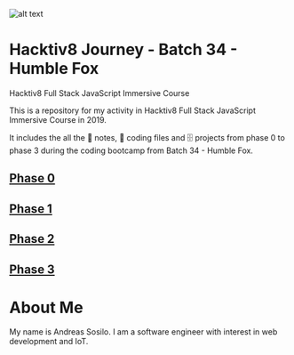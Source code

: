 ![alt text](https://github.com/andreassosilo/andreassosilo.github.io/blob/master/Assets/hacktiv8icon.png "Hacktiv8 Logo")
#  Hacktiv8 Journey - Batch 34 - Humble Fox 

Hacktiv8 Full Stack JavaScript Immersive Course 

This is a repository for my activity in Hacktiv8 Full Stack JavaScript Immersive Course in 2019.

It includes the all the :closed_book: notes, :floppy_disk: coding files and :file_cabinet: projects from phase 0 to phase 3 during the coding bootcamp from Batch 34 - Humble Fox.


## [Phase 0](https://github.com/andreassosilo/hacktiv8/tree/master/phase0)
## [Phase 1](https://github.com/andreassosilo/hacktiv8/tree/master/phase0)
## [Phase 2](https://github.com/andreassosilo/hacktiv8/tree/master/phase0)
## [Phase 3](https://github.com/andreassosilo/hacktiv8/tree/master/phase0)

# About Me
My name is Andreas Sosilo. I am a software engineer with interest in web development and IoT.
